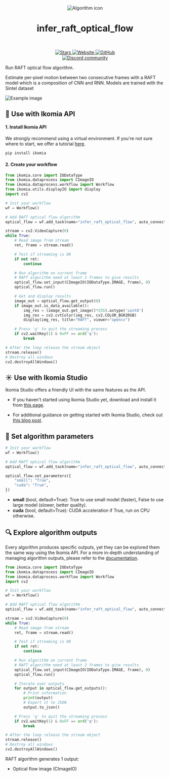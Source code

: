 <div align="center">
  <img src="https://raw.githubusercontent.com/Ikomia-hub/infer_raft_optical_flow/main/icon/RAFT.png" alt="Algorithm icon">
  <h1 align="center">infer_raft_optical_flow</h1>
</div>
<br />
<p align="center">
    <a href="https://github.com/Ikomia-hub/infer_raft_optical_flow">
        <img alt="Stars" src="https://img.shields.io/github/stars/Ikomia-hub/infer_raft_optical_flow">
    </a>
    <a href="https://app.ikomia.ai/hub/">
        <img alt="Website" src="https://img.shields.io/website/http/app.ikomia.ai/en.svg?down_color=red&down_message=offline&up_message=online">
    </a>
    <a href="https://github.com/Ikomia-hub/infer_raft_optical_flow/blob/main/LICENSE.md">
        <img alt="GitHub" src="https://img.shields.io/github/license/Ikomia-hub/infer_raft_optical_flow.svg?color=blue">
    </a>    
    <br>
    <a href="https://discord.com/invite/82Tnw9UGGc">
        <img alt="Discord community" src="https://img.shields.io/badge/Discord-white?style=social&logo=discord">
    </a> 
</p>

Run RAFT optical flow algorithm. 

Estimate per-pixel motion between two consecutive frames with a RAFT model which is a composition of CNN and RNN. Models are trained with the Sintel dataset

![Example image](https://raw.githubusercontent.com/Ikomia-hub/infer_raft_optical_flow/feat/new_readme/images/basket-result.jpg)

## :rocket: Use with Ikomia API

#### 1. Install Ikomia API

We strongly recommend using a virtual environment. If you're not sure where to start, we offer a tutorial [here](https://www.ikomia.ai/blog/a-step-by-step-guide-to-creating-virtual-environments-in-python).

```sh
pip install ikomia
```

#### 2. Create your workflow

```python
from ikomia.core import IODataType
from ikomia.dataprocess import CImageIO
from ikomia.dataprocess.workflow import Workflow
from ikomia.utils.displayIO import display
import cv2

# Init your workflow
wf = Workflow()

# Add RAFT optical flow algorithm
optical_flow = wf.add_task(name="infer_raft_optical_flow", auto_connect=True)

stream = cv2.VideoCapture(0)
while True:
    # Read image from stream
    ret, frame = stream.read()

    # Test if streaming is OK
    if not ret:
        continue

    # Run algorithm on current frame
    # RAFT algorithm need at least 2 frames to give results
    optical_flow.set_input(CImageIO(IODataType.IMAGE, frame), 0)
    optical_flow.run()

    # Get and display results
    image_out = optical_flow.get_output(0)
    if image_out.is_data_available():
        img_res = (image_out.get_image()*255).astype('uint8')
        img_res = cv2.cvtColor(img_res, cv2.COLOR_BGR2RGB)
        display(img_res, title="RAFT", viewer="opencv")

    # Press 'q' to quit the streaming process
    if cv2.waitKey(1) & 0xFF == ord('q'):
        break

# After the loop release the stream object
stream.release()
# Destroy all windows
cv2.destroyAllWindows()
```

## :sunny: Use with Ikomia Studio

Ikomia Studio offers a friendly UI with the same features as the API.

- If you haven't started using Ikomia Studio yet, download and install it from [this page](https://www.ikomia.ai/studio).

- For additional guidance on getting started with Ikomia Studio, check out [this blog post](https://www.ikomia.ai/blog/how-to-get-started-with-ikomia-studio).

## :pencil: Set algorithm parameters

```python
# Init your workflow
wf = Workflow()

# Add RAFT optical flow algorithm
optical_flow = wf.add_task(name="infer_raft_optical_flow", auto_connect=True)

optical_flow.set_parameters({
    "small": "True",
    "cuda": "True",
})
```

- **small** (bool, default=True): True to use small model (faster), False to use large model (slower, better quality). 
- **cuda** (bool, default=True): CUDA acceleration if True, run on CPU otherwise.

## :mag: Explore algorithm outputs

Every algorithm produces specific outputs, yet they can be explored them the same way using the Ikomia API. For a more in-depth understanding of managing algorithm outputs, please refer to the [documentation](https://ikomia-dev.github.io/python-api-documentation/advanced_guide/IO_management.html).

```python
from ikomia.core import IODataType
from ikomia.dataprocess import CImageIO
from ikomia.dataprocess.workflow import Workflow
import cv2

# Init your workflow
wf = Workflow()

# Add RAFT optical flow algorithm
optical_flow = wf.add_task(name="infer_raft_optical_flow", auto_connect=True)

stream = cv2.VideoCapture(0)
while True:
    # Read image from stream
    ret, frame = stream.read()

    # Test if streaming is OK
    if not ret:
        continue

    # Run algorithm on current frame
    # RAFT algorithm need at least 2 frames to give results
    optical_flow.set_input(CImageIO(IODataType.IMAGE, frame), 0)
    optical_flow.run()

    # Iterate over outputs
    for output in optical_flow.get_outputs():
        # Print information
        print(output)
        # Export it to JSON
        output.to_json()

    # Press 'q' to quit the streaming process
    if cv2.waitKey(1) & 0xFF == ord('q'):
        break

# After the loop release the stream object
stream.release()
# Destroy all windows
cv2.destroyAllWindows()
```

RAFT algorithm generates 1 output:
- Optical flow image (CImageIO)